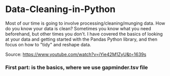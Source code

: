 # Data-Cleaning-in-Python

Most of our time is going to involve processing/cleaning/munging data. How do you know your data is clean? Sometimes you know what you need beforehand, but other times you don't. I have covered the basics of looking at your data and getting started with the Pandas Python library, and then focus on how to "tidy" and reshape data.

Source: https://www.youtube.com/watch?v=iYie42M1ZyU&t=1639s

### **First part**: is the basics, where we use gapminder.tsv file
